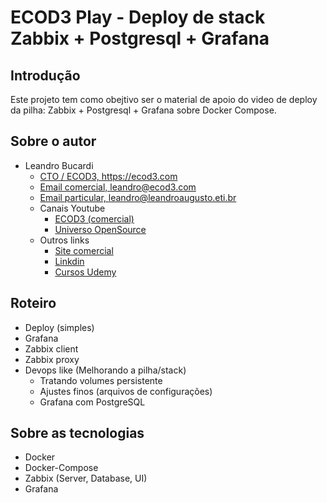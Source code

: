 # ECOD3 Play - Deploy de stack Zabbix + Postgresql + Grafana

## Introdução

Este projeto tem como obejtivo ser o material de apoio do video de deploy
da pilha: Zabbix + Postgresql + Grafana sobre Docker Compose.


## Sobre o autor

- Leandro Bucardi
    - [CTO / ECOD3, <https://ecod3.com> ](https://ecod3.com)
    - [Email comercial, <leandro@ecod3.com> ](mailto:leandro@ecod3.com)
    - [Email particular, <leandro@leandroaugusto.eti.br> ](mailto:leandro@leandroaugusto.eti.br)
    - Canais Youtube
        - [ECOD3 (comercial)](https://www.youtube.com/channel/UCEfxXAAIp5ndiLEJXqqFRmg)
        - [Universo OpenSource](https://www.youtube.com/c/universoopensource)
    - Outros links
        - [Site comercial](https://ecod3.com)
        - [Linkdin](https://www.linkedin.com/in/leandro-augusto-bucardi-3a271126/)
        - [Cursos Udemy](https://www.udemy.com/user/leandro-augusto-bucardi/)

## Roteiro

- Deploy (simples)
- Grafana
- Zabbix client
- Zabbix proxy
- Devops like (Melhorando a pilha/stack)
    - Tratando volumes persistente
    - Ajustes finos (arquivos de configurações)
    - Grafana com PostgreSQL


## Sobre as tecnologias

- Docker
- Docker-Compose
- Zabbix (Server, Database, UI)
- Grafana
